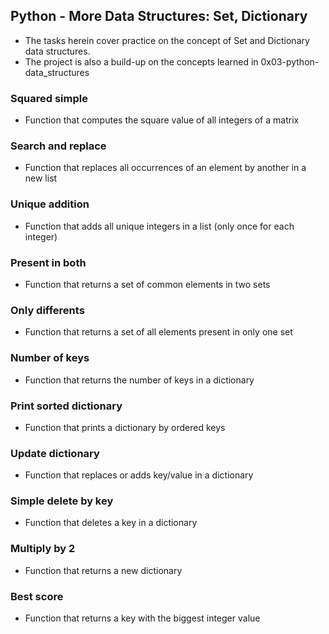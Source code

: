 ## Python - More Data Structures: Set, Dictionary
* The tasks herein cover practice on the concept of Set and Dictionary data structures.
* The project is also a build-up on the concepts learned in 0x03-python-data_structures
### Squared simple
* Function that computes the square value of all integers of a matrix
### Search and replace

* Function that replaces all occurrences of an element by another in a new list

### Unique addition

* Function that adds all unique integers in a list (only once for each integer)

### Present in both

* Function that returns a set of common elements in two sets

### Only differents

* Function that returns a set of all elements present in only one set

### Number of keys

* Function that returns the number of keys in a dictionary

### Print sorted dictionary

* Function that prints a dictionary by ordered keys

### Update dictionary

* Function that replaces or adds key/value in a dictionary

### Simple delete by key

* Function that deletes a key in a dictionary

### Multiply by 2
* Function that returns a new dictionary
### Best score
* Function that returns a key with the biggest integer value
